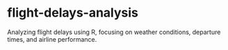 # flight-delays-analysis
Analyzing flight delays using R, focusing on weather conditions, departure times, and airline performance.
